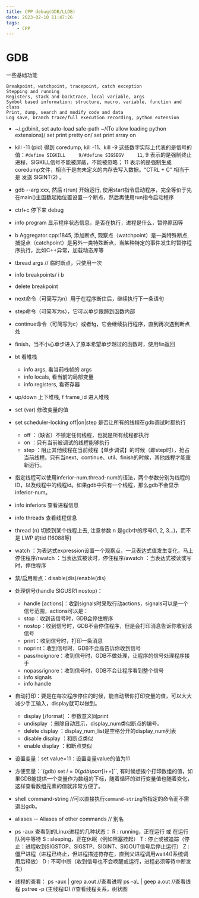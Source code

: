 ```yaml
---
title: CPP debug(GDB/LLDB)
date: 2023-02-10 11:47:26
tags:
    - CPP
---
```

# GDB
一些基础功能
```
Breakpoint, watchpoint, tracepoint, catch exception
Stepping and running
Registers, stack and backtrace, local variable, args
Symbol based information: structure, macro, variable, function and class
Print, dump, search and modify code and data
Log save, branch trace/full execution recording, python extension
````

- ~/.gdbinit, set auto-load safe-path ~/(To allow loading python extensions)/ set print pretty on/ set print array on

- kill -11 (pid) 得到 coredump, kill -11、kill -9 这些数字实际上代表的是信号的值：`#define SIGKILL     9/#define SIGSEGV     11`, 9 表示的是强制终止进程，SIGKILL信号不能被屏蔽，不能被忽略；
11 表示的是强制生成coredump文件，相当于是向未定义的内存去写入数据。“CTRL + C” 相当于是 发送 SIGINT(2) 。

- gdb --arg xxx, 然后 r(run) 开始运行, 使用start指令启动程序，完全等价于先在main()主函数起始位置设置一个断点，然后再使用run指令启动程序

- ctrl+c 停下来 debug

- info program 显示程序状态信息，是否在执行，进程是什么，暂停原因等

- b Aggregator.cpp:1845, 添加断点, 观察点（watchpoint）是一类特殊断点, 捕捉点（catchpoint）是另外一类特殊断点，当某种特定的事件发生时暂停程序执行，比如C++异常，加载动态库等

- tbread args         // 临时断点，只使用一次


- info breakpoints/ i b

- delete breakpoint

- next命令（可简写为n）用于在程序断住后，继续执行下一条语句

- step命令（可简写为s），它可以单步跟踪到函数内部

- continue命令（可简写为c）或者fg，它会继续执行程序，直到再次遇到断点处

- finish，当不小心单步进入了原本希望单步越过的函数时，使用fin返回

- bt 看堆栈
    - info args, 看当前栈帧的 args
    - info locals, 看当前的局部变量
    - info registers, 看寄存器

- up/down 上下堆栈, f frame_id 进入堆栈

- set (var) 修改变量的值

- set scheduler-locking off|on|step 是否让所有的线程在gdb调试时都执行
    - off ：（缺省）不锁定任何线程，也就是所有线程都执行
    - on ：只有当前被调试的线程能够执行
    - step ：阻止其他线程在当前线程【单步调试】的时候（即step时），抢占当前线程。只有当next、continue、util、finish的时候，其他线程才能重新运行。

- 指定线程可以使用inferior-num.thread-num的语法，两个参数分别为线程的ID，以及线程中的线程id。如果gdb中只有一个线程，那么gdb不会显示inferior-num。

- info inferiors 查看进程信息

- info threads 查看线程信息

- thread (n) 切换到某个线程上去, 注意参数 n 是gdb中的序号(1, 2, 3...)，而不是 LWP 的tid (16088等)

- watch ：为表达式expression设置一个观察点，一旦表达式值发生变化，马上停住程序/rwatch ：当表达式被读时，停住程序/awatch ：当表达式被读或写时，停住程序

- 禁/启用断点：disable(dis)/enable(dis)

- 处理信号(handle SIGUSR1 nostop)：
    - handle [actions]：收到signals时采取行动actions，signals可以是一个信号范围，actions可以是：
    - stop：收到该信号时，GDB会停住程序
    - nostop：收到信号时，GDB不会停住程序，但是会打印消息告诉你收到该信号
    - print：收到信号时，打印一条消息
    - noprint：收到信号时，GDB不会高告诉你收到信号
    - pass/noignore：收到信号时，GDB不做处理，让程序的信号处理程序接手
    - nopass/ignore：收到信号时，GDB不会让程序看到整个信号
    - info signals
    - info handle

- 自动打印：要是在每次程序停住的时候，能自动帮你打印变量的值，可以大大减少手工输入，display就可以做到。
    - display [/format] ：参数意义同print
    - undisplay ：删除自动显示，display_num类似断点的编号。
    - delete display ：display_num_list是空格分开的display_num列表
    - disable display ：和断点类似
    - enable display ：和断点类似

- 设置变量：set value=11：设置变量value的值为11

- 方便变量：`(gdb) set $i = 0 (gdb) p arr[$i++]``, 有时候想挨个打印数组的值，如果GDB能提供一个变量作为数组的下标，随着循环的进行变量值也随着变化，这样查看数组元素的值就非常方便了。

- shell command-string  //可以直接执行`command-string`所指定的命令而不需退出gdb。

- aliases -- Aliases of other commands                    // 别名

- ps -aux 查看到的Linux进程的几种状态：
R   :   running，正在运行 或 在运行队列中等待
S   :   sleeping，正在休眠（例如阻塞挂起）
T   :   停止或被追踪（停止：进程收到SIGSTOP、SIGSTP、SIGINT、SIGOUT信号后停止运行）
Z   :   僵尸进程（进程已终止，但进程描述符存在，直到父进程调用wait4()系统调用后释放）
D   :   不可中断（收到信号也不会唤醒或运行，进程必须等待中断发生）

- 线程的查看：
ps -aux  | grep a.out       //查看进程
ps -aL  | geep a.out        //查看线程
pstree -p (主线程ID)           //查看线程关系，树状图



